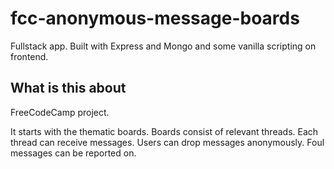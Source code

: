 # fcc-anonymous-message-boards
Fullstack app. Built with Express and Mongo and some vanilla scripting on frontend.
## What is this about
FreeCodeCamp project.

It starts with the thematic boards. Boards consist of relevant threads. Each thread can receive messages. Users can drop messages anonymously. Foul messages can be reported on. 